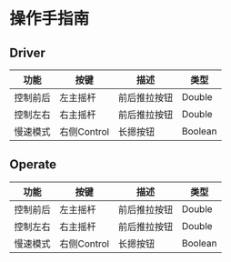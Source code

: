
# 操作手指南

## Driver

| 功能 | **按键** | 描述 | 类型 |
| ---- | ---- | ---- | ---- |
| 控制前后 | 左主摇杆 | 前后推拉按钮 | Double |
| 控制左右 | 右主摇杆 | 前后推拉按钮 | Double |
| 慢速模式 | 右侧Control | 长摁按钮 | Boolean |


## Operate

| 功能 | **按键** | 描述 | 类型 |
| ---- | ---- | ---- | ---- |
| 控制前后 | 左主摇杆 | 前后推拉按钮 | Double |
| 控制左右 | 右主摇杆 | 前后推拉按钮 | Double |
| 慢速模式 | 右侧Control | 长摁按钮 | Boolean |

